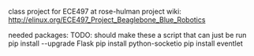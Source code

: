 class project for ECE497 at rose-hulman
project wiki: http://elinux.org/ECE497_Project_Beaglebone_Blue_Robotics

needed packages:
TODO: should make these a script that can just be run
pip install --upgrade Flask
pip install python-socketio
pip install eventlet
